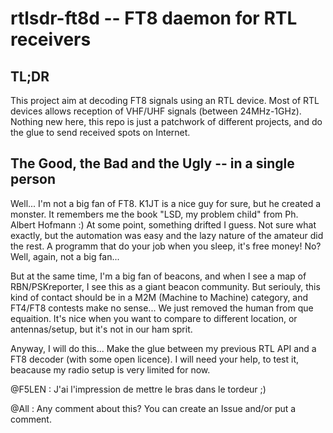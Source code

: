 # rtlsdr-ft8d -- FT8 daemon for RTL receivers

## TL;DR

This project aim at decoding FT8 signals using an RTL device. Most of RTL devices allows reception of VHF/UHF signals (between 24MHz-1GHz). Nothing new here, this repo is just a patchwork of different projects, and do the glue to send received spots on Internet.

## The Good, the Bad and the Ugly -- in a single person

Well... I'm not a big fan of FT8. K1JT is a nice guy for sure, but he created a monster. It remembers me the book "LSD, my problem child" from Ph. Albert Hofmann :) At some point, something drifted I guess. Not sure what exactly, but the automation was easy and the lazy nature of the amateur did the rest. A programm that do your job when you sleep, it's free money! No? Well, again, not a big fan...

But at the same time, I'm a big fan of beacons, and when I see a map of RBN/PSKreporter, I see this as a giant beacon community. But seriouly, this kind of contact should be in a M2M (Machine to Machine) category, and FT4/FT8 contests make no sense... We just removed the human from que equaition. It's nice when you want to compare to different location, or antennas/setup, but it's not in our ham sprit.

Anyway, I will do this... Make the glue between my previous RTL API and a FT8 decoder (with some open licence). I will need your help, to test it, beacause my radio setup is very limited for now. 

@F5LEN : J'ai l'impression de mettre le bras dans le tordeur ;)

@All : Any comment about this? You can create an Issue and/or put a comment.
